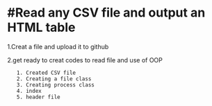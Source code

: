 #Read any CSV file and output an HTML table
===================================
1.Creat a file and upload it to github

2.get ready to creat codes to read file and use of OOP
       
       1. Created CSV file 
       2. Creating a file class
       3. Creating process class
       4. index 
       5. header file
        
       
